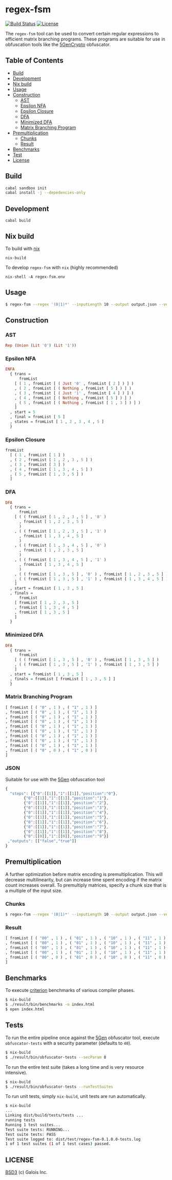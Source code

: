 regex-fsm
=======================
[![Build Status](https://travis-ci.org/GaloisInc/regex-fsm.svg?branch=master)](https://travis-ci.org/GaloisInc/regex-fsm)
[![License](http://img.shields.io/badge/license-BSD3-brightgreen.svg)](https://github.com/GaloisInc/regex-fsm/blob/master/LICENSE)

The `regex-fsm` tool can be used to convert certain regular expressions to efficient matrix branching programs. These programs are suitable for use in obfuscation tools like the [5GenCrypto](https://github.com/5GenCrypto) obfuscator.

## Table of Contents
- [Build](#build)
- [Development](#development)
- [Nix build](#Nix-build)
- [Usage](#usage)
- [Construction](#construction)
  - [AST](#ast)
  - [Epsilon NFA](#epsilon-nfa)
  - [Epsilon Closure](#epsilon-closure)
  - [DFA](#dfa)
  - [Minimized DFA](#minimized-dfa)
  - [Matrix Branching Program](#matrix-branching-program)
- [Premultiplication](#premultiplication)
  - [Chunks](#chunks)
  - [Result](#result)
- [Benchmarks](#benchmarks)
- [Test](#tests)
- [License](#license)

## Build

```bash
cabal sandbox init
cabal install -j --depedencies-only
```

## Development

```
cabal build
```

## Nix build

To build with [nix](https://nixos.org/nix/)
```
nix-build
```

To develop `regex-fsm` with `nix` (highly recommended)
```
nix-shell -A regex-fsm.env
```

## Usage
```bash
$ regex-fsm --regex '(0|1)*' --inputLength 10 --output output.json --verbose --chunks 1
```

## Construction

### AST

```haskell
Rep (Union (Lit '0') (Lit '1'))
```

### Epsilon NFA

```haskell
ENFA
  { trans =
      fromList
	[ ( 1 , fromList [ ( Just '0' , fromList [ 2 ] ) ] )
	, ( 2 , fromList [ ( Nothing , fromList [ 5 ] ) ] )
	, ( 3 , fromList [ ( Just '1' , fromList [ 4 ] ) ] )
	, ( 4 , fromList [ ( Nothing , fromList [ 5 ] ) ] )
	, ( 5 , fromList [ ( Nothing , fromList [ 1 , 3 ] ) ] )
	]
  , start = 5
  , final = fromList [ 5 ]
  , states = fromList [ 1 , 2 , 3 , 4 , 5 ]
  }
```

### Epsilon Closure

```haskell
fromList
  [ ( 1 , fromList [ 1 ] )
  , ( 2 , fromList [ 1 , 2 , 3 , 5 ] )
  , ( 3 , fromList [ 3 ] )
  , ( 4 , fromList [ 1 , 3 , 4 , 5 ] )
  , ( 5 , fromList [ 1 , 3 , 5 ] )
  ]
```

### DFA

```haskell
DFA
  { trans =
      fromList
	[ ( ( fromList [ 1 , 2 , 3 , 5 ] , '0' )
	  , fromList [ 1 , 2 , 3 , 5 ]
	  )
	, ( ( fromList [ 1 , 2 , 3 , 5 ] , '1' )
	  , fromList [ 1 , 3 , 4 , 5 ]
	  )
	, ( ( fromList [ 1 , 3 , 4 , 5 ] , '0' )
	  , fromList [ 1 , 2 , 3 , 5 ]
	  )
	, ( ( fromList [ 1 , 3 , 4 , 5 ] , '1' )
	  , fromList [ 1 , 3 , 4 , 5 ]
	  )
	, ( ( fromList [ 1 , 3 , 5 ] , '0' ) , fromList [ 1 , 2 , 3 , 5 ] )
	, ( ( fromList [ 1 , 3 , 5 ] , '1' ) , fromList [ 1 , 3 , 4 , 5 ] )
	]
  , start = fromList [ 1 , 3 , 5 ]
  , finals =
      fromList
	[ fromList [ 1 , 2 , 3 , 5 ]
	, fromList [ 1 , 3 , 4 , 5 ]
	, fromList [ 1 , 3 , 5 ]
	]
  }
```

### Minimized DFA

```haskell
DFA
  { trans =
      fromList
	[ ( ( fromList [ 1 , 3 , 5 ] , '0' ) , fromList [ 1 , 3 , 5 ] )
	, ( ( fromList [ 1 , 3 , 5 ] , '1' ) , fromList [ 1 , 3 , 5 ] )
	]
  , start = fromList [ 1 , 3 , 5 ]
  , finals = fromList [ fromList [ 1 , 3 , 5 ] ]
  }
```

### Matrix Branching Program

```haskell
[ fromList [ ( "0" , 1 ) , ( "1" , 1 ) ]
, fromList [ ( "0" , 1 ) , ( "1" , 1 ) ]
, fromList [ ( "0" , 1 ) , ( "1" , 1 ) ]
, fromList [ ( "0" , 1 ) , ( "1" , 1 ) ]
, fromList [ ( "0" , 1 ) , ( "1" , 1 ) ]
, fromList [ ( "0" , 1 ) , ( "1" , 1 ) ]
, fromList [ ( "0" , 1 ) , ( "1" , 1 ) ]
, fromList [ ( "0" , 1 ) , ( "1" , 1 ) ]
, fromList [ ( "0" , 1 ) , ( "1" , 1 ) ]
, fromList [ ( "0" , 0 ) , ( "1" , 0 ) ]
]
```

### JSON
Suitable for use with the [5Gen](https://github.com/5GenCrypto) obfuscation tool
```javascript
{
  "steps": [{"0":[[1]],"1":[[1]],"position":"0"},
	    {"0":[[1]],"1":[[1]],"position":"1"},
	    {"0":[[1]],"1":[[1]],"position":"2"},
	    {"0":[[1]],"1":[[1]],"position":"3"},
	    {"0":[[1]],"1":[[1]],"position":"4"},
	    {"0":[[1]],"1":[[1]],"position":"5"},
	    {"0":[[1]],"1":[[1]],"position":"6"},
	    {"0":[[1]],"1":[[1]],"position":"7"},
	    {"0":[[1]],"1":[[1]],"position":"8"},
	    {"0":[[0]],"1":[[0]],"position":"9"}]
 ,"outputs": [["false","true"]]
}
```

## Premultiplication
A further optimization before matrix encoding is premultiplication. This will decrease multilinearity, but can increase time spent encoding if the matrix count increases overall. To premultiply matrices, specify a chunk size that is a multiple of the input size.

### Chunks
```bash
$ regex-fsm --regex '(0|1)*' --inputLength 10 --output output.json --verbose --chunks 2
```

### Result
```haskell
[ fromList [ ( "00" , 1 ) , ( "01" , 1 ) , ( "10" , 1 ) , ( "11" , 1 ) ]
, fromList [ ( "00" , 1 ) , ( "01" , 1 ) , ( "10" , 1 ) , ( "11" , 1 ) ]
, fromList [ ( "00" , 1 ) , ( "01" , 1 ) , ( "10" , 1 ) , ( "11" , 1 ) ]
, fromList [ ( "00" , 1 ) , ( "01" , 1 ) , ( "10" , 1 ) , ( "11" , 1 ) ]
, fromList [ ( "00" , 0 ) , ( "01" , 0 ) , ( "10" , 0 ) , ( "11" , 0 ) ]
]
```

## Benchmarks
To execute [criterion](http://www.serpentine.com/criterion/tutorial.html) benchmarks of various compiler phases.
```bash
$ nix-build
$ ./result/bin/benchmarks -o index.html
$ open index.html
```

## Tests
To run the entire pipeline once against the [5Gen](https://github.com/5GenCrypto) obfuscator tool, execute `obfuscator-tests` with a security parameter (defaults to `40`).
```bash
$ nix-build
$ ./result/bin/obfuscator-tests --secParam 8
```

To run the entire test suite (takes a long time and is very resource intensive).
```bash
$ nix-build
$ ./result/bin/obfuscator-tests --runTestSuites
```

To run unit tests, simply `nix-build`, unit tests are run automatically.
```bash
$ nix-build
...
Linking dist/build/tests/tests ...
running tests
Running 1 test suites...
Test suite tests: RUNNING...
Test suite tests: PASS
Test suite logged to: dist/test/regex-fsm-0.1.0.0-tests.log
1 of 1 test suites (1 of 1 test cases) passed.
```

## LICENSE
[BSD3](LICENSE) (c) Galois Inc.
